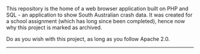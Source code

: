 This repository is the home of a web browser application built on PHP and SQL - an application to show South Australian crash data.
It was created for a school assignment (which has long since been completed), hence now why this project is marked as archived.

Do as you wish with this project, as long as you follow Apache 2.0.

---
